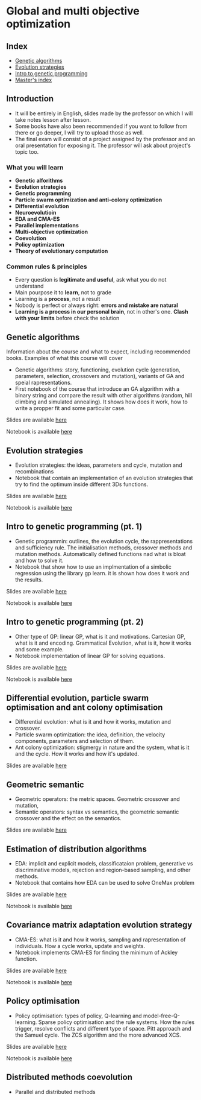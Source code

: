 # Global and multi objective optimization

## Index 

+ [Genetic algorithms](#genetic-algorithms)
+ [Evolution strategies](#evolution-strategies)
+ [Intro to genetic programming](#intro-to-genetic-programming)
+ [Master's index](https://github.com/DottorBooom/Master-in-Data-Science-and-Artificial-Intelligence) 

## Introduction

+ It will be entirely in English, slides made by the professor on which I will take notes lesson after lesson.
+ Some books have also been recommended if you want to follow from there or go deeper, I will try to upload those as well.
+ The final exam will consist of a project assigned by the professor and an oral presentation for exposing it. The professor will ask about project's topic too.

### What you will learn

+ **Genetic alforithms**
+ **Evolution strategies**
+ **Genetic programming**
+ **Particle swarm optimization and anti-colony optimization**
+ **Differential evolution**
+ **Neuroevolutioin**
+ **EDA and CMA-ES**
+ **Parallel implementations**
+ **Multi-objective optimization**
+ **Coevolution**
+ **Policy optimization**
+ **Theory of evolutionary computation**

### Common rules & principles

+ Every question is **legitimate and useful**, ask what you do not understand
+ Main pourpose it to **learn**, not to grade
+ Learning is a **process**, not a result
+ Nobody is perfect or always right: **errors and mistake are natural**
+ **Learning is a process in our personal brain**, not in other's one. **Clash with your limits** before check the solution

## Genetic algorithms

Information about the course and what to expect, including recommended books. 
Examples of what this course will cover

+ Genetic algorithms: story, functioning, evolution cycle (generation, parameters, selection, crossovers and mutation), variants of GA and speial rapresentations.
+ First notebook of the course that introduce an GA algorithm with a binary string and compare the result with other algorithms (random, hill climbing and simulated annealing). It shows how does it work, how to write a propper fit and some particular case.

Slides are available [here](Lectures/1_Genetic_algorithms.pdf)

Notebook is available [here](Lectures/1_Genetic_algorithms_Ex.ipynb)

## Evolution strategies

+ Evolution strategies: the ideas, parameters and cycle, mutation and recombinations
+ Notebook that contain an implementation of an evolution strategies that try to find the optimum inside different 3Ds functions.

Slides are available [here](Lectures/2_Evolution_strategies.pdf)

Notebook is available [here](Lectures/2_Evolution_strategies_Ex.ipynb)

## Intro to genetic programming (pt. 1)

+ Genetic programmin: outlines, the evolution cycle, the rappresentations and sufficiency rule. The initialisation methods, crossover methods and mutation methods. Automatically defined functions nad what is bloat and how to solve it.
+ Notebook that show how to use an implmentation of a simbolic regression using the library gp learn. it is shown how does it work and the results.

Slides are available [here](Lectures/3_Genetic_programming.pdf)

Notebook is available [here](Lectures/3_Genetic_programming_Ex.ipynb)

## Intro to genetic programming (pt. 2)

+ Other type of GP: linear GP, what is it and motivations. Cartesian GP, what is it and encoding. Grammatical Evolution, what is it, how it works and some example.
+ Notebook implementation of linear GP for solving equations.

Slides are available [here](Lectures/4_Genetic_programming.pdf)

Notebook is available [here](Lectures/4_Linear_GP_Ex.ipynb)

## Differential evolution, particle swarm optimisation and ant colony optimisation

+ Differential evolution: what is it and how it works, mutation and crossover.
+ Particle swarm optimization: the idea, definition, the velocity components, parameters and selection of them.
+ Ant colony optimization: stigmergy in nature and the system, what is it and the cycle. How it works and how it's updated.

Slides are available [here](Lectures/5_Diff_evolution_particle_swarm_and_ant_colony.pdf)

## Geometric semantic

+ Geometric operators: the metric spaces. Geometric crossover and mutation,
+ Semantic operators: syntax vs semantics, the geometric semantic crossover and the effect on the semantics. 

Slides are available [here](Lectures/6_Geometric_semantic.pdf)

## Estimation of distribution algorithms

+ EDA: implicit and explicit models, classificataion problem, generative vs discriminative models, rejection and region-based sampling, and other methods.
+ Notebook that contains how EDA can be used to solve OneMax problem

Slides are available [here](Lectures/7_EDA.pdf)

Notebook is available [here](Lectures/7_EDA_Ex.ipynb)

## Covariance matrix adaptation evolution strategy

+ CMA-ES: what is it and how it works, sampling and rapresentation of individuals. How a cycle works, update and weights. 
+ Notebook implements CMA-ES for finding the minimum of Ackley function.

Slides are available [here](Lectures/8_CMA-ES.pdf)

Notebook is available [here](Lectures/8_CMA-ES_Ex.ipynb)

## Policy optimisation

+ Policy optimisation: types of policy, Q-learning and model-free-Q-learning. Sparse policy optimisation and the rule systems. How the rules trigger, resolve conflicts and different type of space. Pitt approach and the Samuel cycle. The ZCS algorithm and the more advanced XCS.

Slides are available [here](Lectures/9_Policy_optimization.pdf)

Notebook is available [here](Lectures/9_Policy_optimization_Ex.ipynb)

## Distributed methods coevolution

+ Parallel and distributed methods
